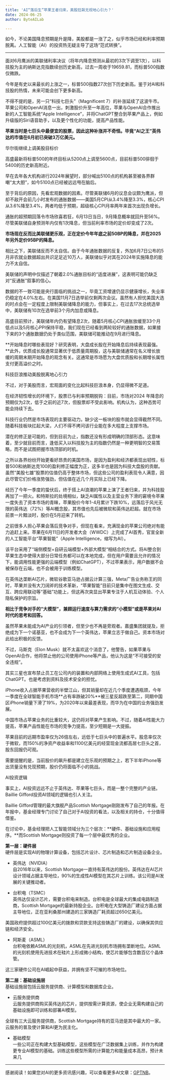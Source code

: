 ```yaml
---
title: 'AI“落后生”苹果王者归来，美股狂飙无视地心引力？'
date: 2024-06-25
author: ByteAILab

---
```


如今，不论美国降息预期是升是降，美股都是一涨了之，似乎市场已经和利率预期脱离。人工智能（AI）的投资热无疑主导了这场“范式转换”。

---


面对6月鹰派的美联储利率决议（将年内降息预测从最初的3次下调至1次），以科技股为主的纳斯达克指数续创历史新高，过去一周收于19659.81，而标普500指数仅微跌。

今年是有史以来最长的上涨之一，标普500指数27次创下历史新高。鉴于对AI和科技股的热情，未来可能会创下更多新高。

不得不提的是，另一只“科技七巨头”（Magnificent 7）的补涨延续了这波牛市。苹果公司和OpenAI消息一出，刺激股价升至一年高位，苹果与OpenAI合作推出新的人工智能系统“Apple Intelligence”，并将ChatGPT整合到苹果产品上，例如升级版的Siri语音助手，以及更个性化的功能，提高产品性能。

**苹果当时是七巨头中最便宜的股票，因此这种补涨并不奇怪。毕竟“AI之王”英伟达的市值在6月初已突破3万亿美元。**

华尔街继续上调美股目标价

高盛最新将标普500的年终目标从5200点上调至5600点，目前标普500徘徊于5400的历史新高附近。

早在去年各大机构进行2024年展望时，部分喊出5100点的机构甚至被各界群嘲“太大胆”，如今5100点已经被远远甩在脑后。

至于背后的原因，先看宏观数据的因素。尽管美联储6月的议息会议颇为鹰派，但却不敌开会前几小时发布的通胀数据——美国5月CPI从3.4%降至3.3%，核心CPI从3.6%降至3.4%，两者均低于预期，超级核心CPI月率两年来首次出现负增长。

通胀的超预期回落令市场欣喜若狂，6月13日当日，9月降息概率就回升至56%。尽管美联储自身预测年内仅有1次降息，但当前利率市场的定价却变成了2次。

**市场现在反而比美联储更乐观，正在定价今年年底之前50BP的降息，并在2025年另外定价95BP的降息。**

相比之下，美联储反而不太自信。由于今年通胀数据的反复，外加6月7日公布的5月非农就业数据超出共识足足近10万人，美联储似乎对其在2024年实施降息的能力不太自信。

美联储的声明中仅描述了朝着2.0%通胀目标的“适度进展”，这表明可能仍缺乏对“反通胀”叙事的信心。

数据的不一致可能是央行面临的挑战之一，毕竟工资增速仍显示健康增长，失业率仍稳定在4.0%左右。在美国11月7日选举前仅剩两次会议。虽然有人担忧美国大选的时点会在一定程度上限制美联储降息的能力，但事实上，在过去17次总统选举中，美联储有10次在选举前3个月内加息或降息。

高盛目前预计，美联储年内仍有望降息2次，随着5月核心CPI通胀放缓至33个月低点以及5月核心PPI保持平稳，我们现在已经看到两轮较好的通胀数据，如果接下来的3个通胀数据仍处于类似范围，美联储可能推动在9月进行降息。

**开始降息时哪些表现好？研究表明，大盘成长股在开始降息后持续表现最强。**此外，优质成长股通常显著优于低质量周期股，这与美联储通常在名义增长放缓的周期末期开始降息的观念有关。这通常是市场愿为大盘优质股和长期增长属性支付更高溢价之时。

科技巨浪推动美股脱离地心引力

不过，对于美股而言，宏观面的变化比起科技巨浪本身，仍显得微不足道。

在经济韧性增长的环境下，股票已与利率预期脱钩：目前，市场对2024 年降息的预期仅为2次，低于之前的近7次，但股票却不受此影响。机构认为，这种态势可能会持续下去。

科技行业仍然是市场表现的主要驱动力。缺少这一板块的股市就会显得截然不同。随着科技板块扛起大梁，人们不得不拷问该行业能在多大程度上支撑市场。

潜在的修正是可能的，但到目前为止，指数还没有形成明确的顶部形态。这意味着，至少就目前而言，逢低买入以科技股为主的指数仍然是一种更明智的交易策略，而不是试图把握市场顶部的时机。

之所以各界纷纷开始更看好昂贵的美国市场，是因为盈利和经济都表现出韧性，标普500和纳斯达克100的盈利修正幅度为正，这多半也是因为科技大盘股的贡献。虽然“美股七雄”股票的估值仍高于整体市场，但这些公司的盈利表现令人满意，因此尽管它们价格涨势强劲，但估值在近几个月实际上已经下降。

经历了今年一季度的蛰伏后，终于搭上AI浪潮的苹果上演了王者归来，并为科技股再加了一把火。和特斯拉的处境相似，缺乏AI属性以及主营业务下滑的窘境令苹果一度失去了资本市场的青睐，苹果股价今年1-4月累计下跌10%，远落后于风光无限的英伟达（72%）等AI概念股，其市值也先后被微软和英伟达赶超。就在市场前景一片黯淡时，股价在5月迎来了转机。

之前很多人担心苹果会落后竞争对手，但现在看来，充满现金的苹果公司绝对有能力追赶上来。苹果在6月11日的开发者大会（WWDC）上完成了AI首秀，官宣全新的人工智能平台“苹果智能”（Apple Intelligence，缩写为AI）。

该平台采用了“端侧模型+自研云端模型+外部大模型“相结合的方式。将AI整合到苹果生态中使得大部分日常任务都可以在本地完成，但在用户需要且允许的情况下，能调用性能更强的云端模型（例如ChatGPT），不过苹果表示，用户数据不会被保存在云端，也不会被用于训练模型。

在英伟达垄断AI芯片，微软谷歌亚马逊占据云计算三强，Meta广告业务称王的同时，苹果并没有大刀阔斧的技术革新，“苹果智能”目前只是集中在图文生成、交互、跨应用联动等“基础”功能上，但这再次突显出苹果专注于人机互动体验、个人隐私保护的宗旨。

**相比于竞争对手的“大模型”，兼顾运行速度与算力需求的“小模型”或是苹果对AI时代的思考和回答。**

虽然苹果未能成为AI产业的引领者，但至少也不再是旁观者。嘉盛集团就提及，拒绝成为下一个诺基亚，也不会成为下一个英伟达，苹果立志于做自己。资本市场对此给出积极的反馈。

不过，马斯克（Elon Musk）就不太喜欢这个消息了，他警告，如果苹果与OpenAI合作，他将禁止他的公司使用iPhone等产品，他认为这是“不可接受的安全违规”。

其实三星也宣布禁止员工在公司内的装置和内部网络上使用生成式AI工具，包括ChatGPT。也是考虑到资料及技术安全的担忧。

iPhone收入占据苹果营收的半壁江山，但其销量却在近几个季度遭遇瓶颈，今年一季度在全球智能手机市场**占有率跌破20%**被三星反超跌至第二，同期中国区iPhone销量下滑了19%，为2020年以来最差表现，而华为在中国的业务强劲发展。

中国市场占苹果业务的比重较大，这仍将对苹果产生影响。不过，随着AI性能大力提高，苹果产品性能在市场的竞争力提高，至少短期是一大提振。

苹果目前的远期市盈率仅为26倍左右，远低于七巨头中的普遍水平。股息率仅次于微软，而150%的净资产收益率和1100亿美元的经营现金流都高居七巨头之首，股东回报仍可观。

需要提醒的是，当前股价的飙升都是建立在乐观的预期之上，若下半年iPhone等出货量没有兑现预期，股价仍将面临不小的挑战。

AI投资逻辑

事实上，AI投资远远不止于英伟达、苹果等七巨头，而是一整个完整的产业链。Baillie Gifford投资AI领域的逻辑也引人关注。

Baillie Gifford管理的最大旗舰产品Scottish Mortgage刚刚发布了自己的年报。在年报中，基金经理专门讨论了自己对于AI投资的看法，以及相关的持仓，十分值得借鉴。

在讨论中，基金经理把人工智能领域分为三个层次：**硬件、基础设施和应用程序。**而Scottish Mortgage则投资了每一个层中最优秀的企业。

**第一层：硬件层**  
硬件层是实现AI的物理计算设备，包括芯片设计、芯片制造和芯片制造设备企业。

- 英伟达（NVIDIA）  
自2016年以来，Scottish Mortgage一直持有英伟达的股份。英伟达在AI芯片设计领域占据主导地位，90%的生成性AI模型在其芯片上训练。该公司是AI发展的关键推动者。

- 台积电（TSMC）  
英伟达仅设计芯片，需要台积电来制造。台积电是全球最大的集成电路制造商，Scottish Mortgage的最新持股企业。台积电在大型铸造厂建设方面占据主导地位，正在亚利桑那州建造的三家铸造厂耗资超过650亿美元。

美国政府提供超过100亿美元的拨款和贷款支持这些铸造厂的建设，以确保其供应链和经济安全。

- 阿斯麦（ASML）  
台积电依赖ASML的光刻机，ASML在先进光刻机市场拥有垄断地位。ASML的光刻机使用先进技术在硅片上形成微小结构，使芯片能够包含数百亿个晶体管。

这三家硬件公司在AI崛起中获益，并拥有坚不可摧的市场地位。

**第二层：基础设施层**  
基础设施层包括云服务提供商、计算模型和数据库企业。

- 云服务提供商  
云服务提供商购买英伟达的芯片，提供按需计算资源，使企业无需构建自己的基础设施即可训练和部署AI模型。

全球有三大云服务提供商，Scottish Mortgage持有的亚马逊是其中最大的一家。云服务的普及使计算和AI更为民主化。

- 基础模型  
一些公司正在构建大型基础模型，这些模型在广泛数据集上训练，并作为构建更专业AI模型的基础。训练这些模型所需的计算能力和能量成本高昂，预计未来几
---
感谢阅读！如果您对AI的更多资讯感兴趣，可以查看更多AI文章：[GPTNB](https://gptnb.com)。